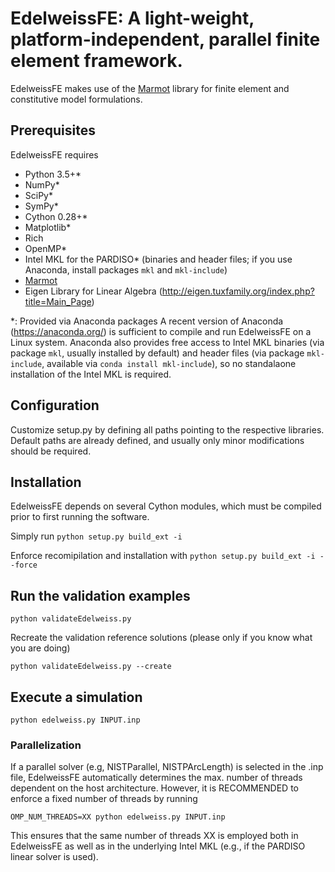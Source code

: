 # EdelweissFE: A light-weight, platform-independent, parallel finite element framework.

EdelweissFE makes use of the [Marmot](https://github.com/MAteRialMOdelingToolbox/Marmot/) library for finite element and constitutive model formulations.

## Prerequisites

EdelweissFE requires 
- Python 3.5+*
- NumPy*
- SciPy*
- SymPy*
- Cython 0.28+*
- Matplotlib*
- Rich
- OpenMP*
- Intel MKL for the PARDISO*  (binaries and header files; if you use Anaconda, install packages `mkl` and `mkl-include`)
- [Marmot](https://github.com/MAteRialMOdelingToolbox/Marmot/)
- Eigen Library for Linear Algebra (http://eigen.tuxfamily.org/index.php?title=Main_Page)

*: Provided via Anaconda packages
A recent version of Anaconda (https://anaconda.org/) is sufficient to compile and run EdelweissFE on a Linux system.
Anaconda also provides free access to Intel MKL binaries (via package `mkl`, usually installed by default) and header files (via package `mkl-include`, available via ```conda install mkl-include```), so no standalaone installation of the Intel MKL is required.

## Configuration

Customize setup.py by defining all paths pointing to the respective libraries.
Default paths are already defined, and usually only minor modifications should be required.

## Installation

EdelweissFE depends on several Cython modules, which must be compiled prior to first running the software.

Simply run
`python setup.py build_ext -i`

Enforce recomipilation and installation with
`python setup.py build_ext -i --force`

## Run the validation examples

`python validateEdelweiss.py`

Recreate the validation reference solutions (please only if you know what you are doing)

`python validateEdelweiss.py --create`

## Execute a simulation

`python edelweiss.py INPUT.inp`

### Parallelization

If a parallel solver (e.g, NISTParallel, NISTPArcLength) is selected in the .inp file, EdelweissFE  automatically determines the max. number of threads dependent on the host architecture.
However, it is RECOMMENDED to enforce a fixed number of threads by running

`OMP_NUM_THREADS=XX python edelweiss.py INPUT.inp`

This ensures that the same number of threads XX is employed both in EdelweissFE as well as in the underlying Intel MKL (e.g., if the PARDISO linear solver is used).

